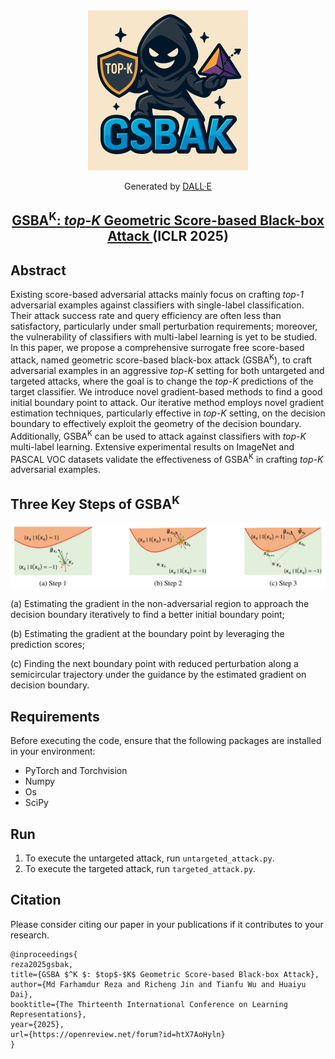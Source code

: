<div align="center">
    <img src="assets/GSBA_logo.png" alt="GSBA Logo" width="256px">
<p>Generated by <a href="https://openai.com/dall-e-3">DALL·E</a></p>
</div>


<div align="center">

<!-- # ETA -->

<h2 align="center">
  <a href="https://openreview.net/pdf?id=htX7AoHyln">
    GSBA<sup>K</sup>: <i>top</i>-<i>K</i> Geometric Score-based Black-box Attack
  </a> (ICLR 2025)
</h2>


<!-- [![arxiv](https://img.shields.io/badge/arXiv-2410.06625-red)](https://arxiv.org/pdf/2410.06625v2)
[![ICLR Accepeted Paper](https://img.shields.io/badge/Project-Page-blue)](https://dripnowhy.github.io/ETA.html)

 The official implementation of our paper "[GSBA<sup>K</sup>: <i>top</i>-<i>K</i> Geometric Score-based Black-box Attack](https://arxiv.org/abs/2410.06625)", by [Yi Ding](https://dripnowhy.github.io/), [Bolian Li](https://lblaoke.github.io), [Ruqi Zhang](https://ruqizhang.github.io)   -->

</div>

## Abstract

Existing score-based adversarial attacks mainly focus on crafting *top-1* adversarial examples against classifiers with single-label classification. Their attack success rate and query efficiency are often less than satisfactory, particularly under small perturbation requirements; moreover, the vulnerability of classifiers with multi-label learning is yet to be studied. In this paper, we propose a comprehensive surrogate free score-based attack, named geometric score-based black-box attack (GSBA<sup>K</sup>), to craft adversarial examples in an aggressive *top-K* setting for both untargeted and targeted attacks, where the goal is to change the *top-K* predictions of the target classifier. We introduce novel gradient-based methods to find a good initial boundary point to attack. Our iterative method employs novel gradient estimation techniques, particularly effective in *top-K* setting, on the decision boundary to effectively exploit the geometry of the decision boundary. Additionally, GSBA<sup>K</sup> can be used to attack against classifiers with *top-K* multi-label learning. Extensive experimental results on ImageNet and PASCAL VOC datasets validate the effectiveness of GSBA<sup>K</sup> in crafting *top-K* adversarial examples.

## Three Key Steps of GSBA<sup>K</sup>
<div align="center">
    <img src="assets/key_steps.jpg" alt="GSBA steps" width="800px">
</div>

(a) Estimating the gradient in the non-adversarial region to approach the decision boundary iteratively to find a better initial boundary point; 

(b) Estimating the gradient at the boundary point by leveraging the prediction scores; 

(c) Finding the next boundary point with reduced perturbation along a semicircular trajectory under the guidance by the estimated gradient on decision boundary.


## Requirements
Before executing the code, ensure that the following packages are installed in your environment:
* PyTorch and Torchvision
* Numpy
* Os
* SciPy


## Run
1. To execute the untargeted attack, run `untargeted_attack.py`.
2. To execute the targeted attack, run `targeted_attack.py`.

## Citation
Please consider citing our paper in your publications if it contributes to your research.
```
@inproceedings{
reza2025gsbak,
title={GSBA $^K $: $top$-$K$ Geometric Score-based Black-box Attack},
author={Md Farhamdur Reza and Richeng Jin and Tianfu Wu and Huaiyu Dai},
booktitle={The Thirteenth International Conference on Learning Representations},
year={2025},
url={https://openreview.net/forum?id=htX7AoHyln}
}
```

